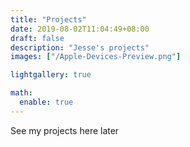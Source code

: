 ```yaml
---
title: "Projects"
date: 2019-08-02T11:04:49+08:00
draft: false
description: "Jesse's projects"
images: ["/Apple-Devices-Preview.png"]

lightgallery: true

math:
  enable: true
---
```


See my projects here later